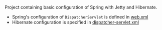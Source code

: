 
Project containing basic configuration of Spring with Jetty and Hibernate.

* Spring's configuration of `DispatcherServlet` is defined in [web.xml]
* Hibernate configuration is specified in [dispatcher-servlet.xml]

[dispatcher-servlet.xml]: <https://github.com/ronakkhunt/Spring-Hibernate-Jetty/blob/master/src/main/resources/webapp/WEB-INF/dispatcher-servlet.xml>
[web.xml]: <https://github.com/ronakkhunt/Spring-Hibernate-Jetty/blob/master/src/main/resources/webapp/WEB-INF/web.xml>
